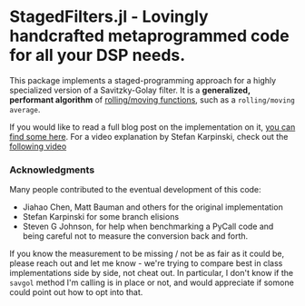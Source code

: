 # StagedFilters.jl - Lovingly handcrafted metaprogrammed code for all your DSP needs.

This package implements a staged-programming approach for a highly specialized version of a Savitzky-Golay filter. It is a **generalized, performant algorithm** of [rolling/moving functions](https://en.wikipedia.org/wiki/Moving_average), such as a `rolling/moving average`.

If you would like to read a full blog post on the implementation on it, [you can find some here](https://miguelraz.github.io/blog/).
For a video explanation by Stefan Karpinski, check out the [following video](https://www.youtube.com/watch?v=DRKKAFYM9yo&feature=youtu.be&t=2047)

### Acknowledgments

Many people contributed to the eventual development of this code:
- Jiahao Chen, Matt Bauman and others for the original implementation
- Stefan Karpinski for some branch elisions
- Steven G Johnson, for help when benchmarking a PyCall code and being careful not to measure the conversion back and forth.

If you know the measurement to be missing / not be as fair as it could be, please reach out and let me know - we're trying to compare best in class implementations side by side, not cheat out. In particular, I don't know if the `savgol` method I'm calling is in place or not, and would appreciate if somone could point out how to opt into that.
